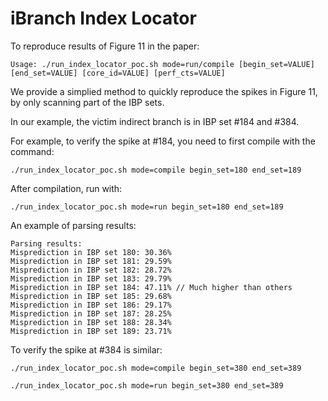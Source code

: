 # iBranch Index Locator

To reproduce results of Figure 11 in the paper:
```
Usage: ./run_index_locator_poc.sh mode=run/compile [begin_set=VALUE] [end_set=VALUE] [core_id=VALUE] [perf_cts=VALUE]
```

We provide a simplied method to quickly reproduce the spikes in Figure 11, by only scanning part of the IBP sets.

In our example, the victim indirect branch is in IBP set #184 and #384.

For example, to verify the spike at #184, you need to first compile with the command:
```
./run_index_locator_poc.sh mode=compile begin_set=180 end_set=189
```

After compilation, run with:
```
./run_index_locator_poc.sh mode=run begin_set=180 end_set=189
```

An example of parsing results:
```
Parsing results:
Misprediction in IBP set 180: 30.36%
Misprediction in IBP set 181: 29.59%
Misprediction in IBP set 182: 28.72%
Misprediction in IBP set 183: 29.79%
Misprediction in IBP set 184: 47.11% // Much higher than others
Misprediction in IBP set 185: 29.68%
Misprediction in IBP set 186: 29.17%
Misprediction in IBP set 187: 28.25%
Misprediction in IBP set 188: 28.34%
Misprediction in IBP set 189: 23.71%
```

To verify the spike at #384 is similar:
```
./run_index_locator_poc.sh mode=compile begin_set=380 end_set=389
```

```
./run_index_locator_poc.sh mode=run begin_set=380 end_set=389
```